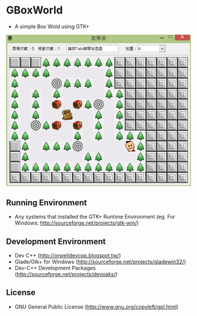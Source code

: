 # GBoxWorld

- A simple Box Wold using GTK+

![res](screenshot/screen01.PNG)

## Running Environment

- Any systems that installed the GTK+ Runtime Environment (eg. For Windows: http://sourceforge.net/projects/gtk-win/)

## Development Environment

- Dev C++ (http://orwelldevcpp.blogspot.tw/)
- Glade/Gtk+ for Windows (http://sourceforge.net/projects/gladewin32/)
- Dev-C++ Development Packages (http://sourceforge.net/projects/devpaks/)

## License

- GNU General Public License (http://www.gnu.org/copyleft/gpl.html)


